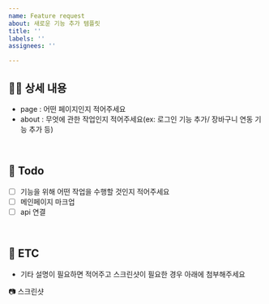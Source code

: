 ```yaml
---
name: Feature request
about: 새로운 기능 추가 템플릿
title: ''
labels: ''
assignees: ''

---
```


## 👩‍💻 상세 내용 
 
  - page : 어떤 페이지인지 적어주세요
  - about : 무엇에 관한 작업인지 적어주세요(ex: 로그인 기능 추가/ 장바구니 연동 기능 추가 등)

<br>

## 📝 Todo 
  - [ ] 기능을 위해 어떤 작업을 수행할 것인지 적어주세요
  - [ ] 메인페이지 마크업
  - [ ] api 연결

</b>
</br>


## 🎸 ETC

- 기타 설명이 필요하면 적어주고 스크린샷이 필요한 경우 아래에 첨부해주세요

:camera: 스크린샷

